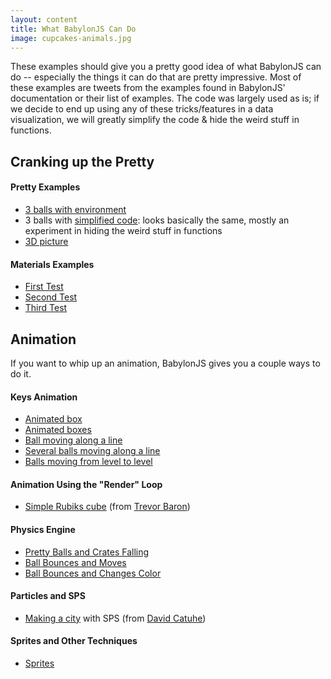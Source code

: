 ```yaml
---
layout: content
title: What BabylonJS Can Do
image: cupcakes-animals.jpg
---
```

<p>These examples should give you a pretty good idea of what BabylonJS can do -- especially the things it can do that are pretty impressive. Most of these examples are tweets from the examples found in BabylonJS' documentation or their list of examples. The code was largely used as is; if we decide to end up using any of these tricks/features in a data visualization, we will greatly simplify the code & hide the weird stuff in functions.</p>

<h2>Cranking up the Pretty</h2>

<h4>Pretty Examples</h4>
<ul>
<li> <a href="pretty/three-balls-on-environment.html">3 balls with environment</a></li>
<li> 3 balls with <a href="pretty/three-balls-simple.html">simplified code</a>: looks basically the same, mostly an experiment in hiding the weird stuff  in functions</li>
<li> <a href="pretty/3d-camera.html">3D picture</a></li>
</ul>

<h4>Materials Examples</h4>
<ul>
<li> <a href="pretty/materials-test1.html">First Test</a></li>
<li> <a href="pretty/materials-test2.html">Second Test</a></li>
<li> <a href="pretty/materials-test3.html">Third Test</a></li>

</ul>


<h2>Animation</h2>

<p>If you want to whip up an animation, BabylonJS gives you a couple ways to do it.</p>

<h4>Keys Animation</h4>
<ul>
<li> <a href="animation-keys/box.html">Animated box</a></li>
<li> <a href="animation-keys/boxes.html">Animated boxes</a></li>
<li> <a href="animation-keys/ball-xy.html">Ball moving along a line</a></li>
<li> <a href="animation-keys/balls-xy.html">Several balls moving along a line </a></li>
<li> <a href="animation-keys/balls-levels.html">Balls moving from level to level</a></li>
</ul>

<h4>Animation Using the "Render" Loop</h4>
<ul>
<li> <a href="animation-render/rubiks-cube.html">Simple Rubiks cube</a> (from  <a href="https://playground.babylonjs.com/#F7BSJ6#4">Trevor Baron</a>)</li> 
</ul>

<h4>Physics Engine</h4>
<ul>
<li> <a href="physics/pretty-balls-dropping.html">Pretty Balls and Crates Falling</a></li>
<li> <a href="physics/bounce-move.html">Ball Bounces and Moves</a></li>
<li> <a href="physics/bounce-change-color.html">Ball Bounces and Changes Color</a></li>
</ul>

<h4>Particles and SPS</h4>
<ul>
<li> <a href="particles-sps/buildings.html">Making a city</a> with SPS (from <a href="https://playground.babylonjs.com/#2FPT1A#56">David Catuhe</a>) </li>
</ul>

<h4>Sprites and Other Techniques</h4>
<ul>
<li> <a href="animation-other/sprites.html">Sprites</a></li>
</ul>


   
